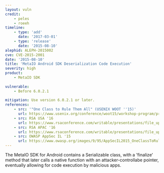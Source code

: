 ```yaml
---
layout: vuln
credit: 
    - peles
    - roeeh
timeline:
    - type: 'add'
      date: '2017-03-01'
    - type: 'release'
      date: '2015-08-10' 
alephid: ALEPH-2015002
cve: CVE-2015-2001
date: '2015-08-10'
title: 'MetaIO Android SDK Deserialization Code Execution'
severity: high
product:
    - MetaIO SDK
    
vulnerable:
    - Before 6.0.2.1
    
mitigation: Use version 6.0.2.1 or later.
references:
    - src: '"One Class to Rule Them All" (USENIX WOOT ''15)'
      url: https://www.usenix.org/conference/woot15/workshop-program/presentation/peles
    - src: RSA USA '16 
      url: https://www.rsaconference.com/writable/presentations/file_upload/mbs-f03-android-serialization-vulnerabilities-revisited.pdf
    - src: RSA APAC '16 
      url: https://www.rsaconference.com/writable/presentations/file_upload/cmi1-r02_android_serialization_vulnerabilities_is_your_device_or_app_still_vuln_final.pdf
    - src: OWASP AppSec IL '15
      url: https://www.owasp.org/images/9/95/AppSecIL2015_OneClassToRuleThemAll_RoeeHay.pdf
---
```

The MetaIO SDK for Android contains a Serializable class, with a 'finalize' method that later calls a native function with an attacker-controllabe pointer, eventually allowing for code execution by malicious apps.
